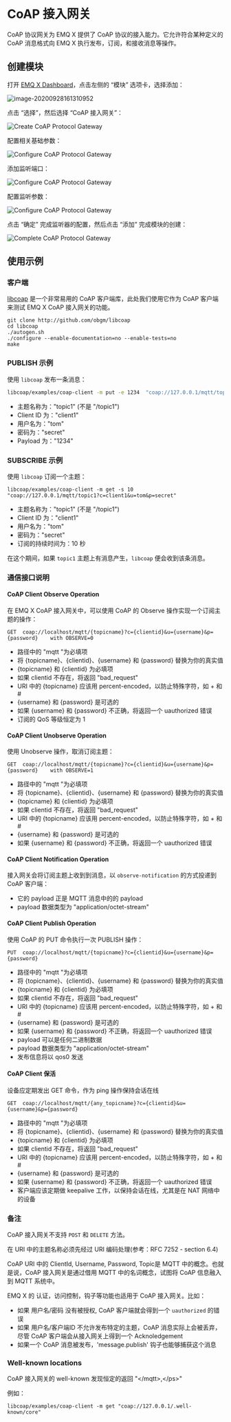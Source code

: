 # CoAP 接入网关

CoAP 协议网关为 EMQ X 提供了 CoAP 协议的接入能力。它允许符合某种定义的 CoAP 消息格式向 EMQ X 执行发布，订阅，和接收消息等操作。

## 创建模块

打开 [EMQ X Dashboard](http://127.0.0.1:18083/#/modules)，点击左侧的 “模块” 选项卡，选择添加：

![image-20200928161310952](../.gitbook/assets/modules.png)

点击 “选择”，然后选择 “CoAP 接入网关”：

![Create CoAP Protocol Gateway](../.gitbook/assets/coap_add.jpg)

配置相关基础参数：

![Configure CoAP Protocol Gateway](../.gitbook/assets/coap_conf1.jpg)

添加监听端口：

![Configure CoAP Protocol Gateway](../.gitbook/assets/coap_conf2.jpg)

配置监听参数：

![Configure CoAP Protocol Gateway](../.gitbook/assets/coap_conf3.jpg)

点击 “确定” 完成监听器的配置，然后点击 “添加” 完成模块的创建：

![Complete CoAP Protocol Gateway](../.gitbook/assets/coap_conf4.jpg)

## 使用示例

### 客户端

[libcoap](http://github.com/obgm/libcoap) 是一个非常易用的 CoAP 客户端库，此处我们使用它作为 CoAP 客户端来测试 EMQ X CoAP 接入网关的功能。

```text
git clone http://github.com/obgm/libcoap
cd libcoap
./autogen.sh
./configure --enable-documentation=no --enable-tests=no
make
```

### PUBLISH 示例

使用 `libcoap` 发布一条消息：

```bash
libcoap/examples/coap-client -m put -e 1234  "coap://127.0.0.1/mqtt/topic1?c=client1&u=tom&p=secret"
```

* 主题名称为："topic1"  \(不是 "/topic1"\)
* Client ID 为："client1"
* 用户名为："tom"
* 密码为："secret"
* Payload 为："1234"

### SUBSCRIBE 示例

使用 `libcoap` 订阅一个主题：

```text
libcoap/examples/coap-client -m get -s 10 "coap://127.0.0.1/mqtt/topic1?c=client1&u=tom&p=secret"
```

* 主题名称为："topic1"  \(不是 "/topic1"\)
* Client ID 为："client1"
* 用户名为："tom"
* 密码为："secret"
* 订阅的持续时间为：10 秒

在这个期间，如果 `topic1` 主题上有消息产生，`libcoap` 便会收到该条消息。

### 通信接口说明

#### CoAP Client Observe Operation

在 EMQ X CoAP 接入网关中，可以使用 CoAP 的 Observe 操作实现一个订阅主题的操作：

```text
GET  coap://localhost/mqtt/{topicname}?c={clientid}&u={username}&p={password}    with OBSERVE=0
```

* 路径中的 "mqtt "为必填项
* 将 {topicname}、{clientid}、{username} 和 {password} 替换为你的真实值
* {topicname} 和 {clientid} 为必填项
* 如果 clientid 不存在，将返回 "bad\_request"
* URI 中的 {topicname} 应该用 percent-encoded，以防止特殊字符，如 + 和 \#
* {username} 和 {password} 是可选的
* 如果 {username} 和 {password} 不正确，将返回一个 uauthorized 错误
* 订阅的 QoS 等级恒定为 1

#### CoAP Client Unobserve Operation

使用 Unobserve 操作，取消订阅主题：

```text
GET  coap://localhost/mqtt/{topicname}?c={clientid}&u={username}&p={password}    with OBSERVE=1
```

* 路径中的 "mqtt "为必填项
* 将 {topicname}、{clientid}、{username} 和 {password} 替换为你的真实值
* {topicname} 和 {clientid} 为必填项
* 如果 clientid 不存在，将返回 "bad\_request"
* URI 中的 {topicname} 应该用 percent-encoded，以防止特殊字符，如 + 和 \#
* {username} 和 {password} 是可选的
* 如果 {username} 和 {password} 不正确，将返回一个 uauthorized 错误

#### CoAP Client Notification Operation

接入网关会将订阅主题上收到到消息，以 `observe-notification` 的方式投递到 CoAP 客户端：

* 它的 payload 正是 MQTT 消息中的的 payload
* payload 数据类型为 "application/octet-stream"

#### CoAP Client Publish Operation

使用 CoAP 的 PUT 命令执行一次 PUBLISH 操作：

```text
PUT  coap://localhost/mqtt/{topicname}?c={clientid}&u={username}&p={password}
```

* 路径中的 "mqtt "为必填项
* 将 {topicname}、{clientid}、{username} 和 {password} 替换为你的真实值
* {topicname} 和 {clientid} 为必填项
* 如果 clientid 不存在，将返回 "bad\_request"
* URI 中的 {topicname} 应该用 percent-encoded，以防止特殊字符，如 + 和 \#
* {username} 和 {password} 是可选的
* 如果 {username} 和 {password} 不正确，将返回一个 uauthorized 错误
* payload 可以是任何二进制数据
* payload 数据类型为 "application/octet-stream"
* 发布信息将以 qos0 发送

#### CoAP Client 保活

设备应定期发出 GET 命令，作为 ping 操作保持会话在线

```text
GET  coap://localhost/mqtt/{any_topicname}?c={clientid}&u={username}&p={password}
```

* 路径中的 "mqtt "为必填项
* 将 {topicname}、{clientid}、{username} 和 {password} 替换为你的真实值
* {topicname} 和 {clientid} 为必填项
* 如果 clientid 不存在，将返回 "bad\_request"
* URI 中的 {topicname} 应该用 percent-encoded，以防止特殊字符，如 + 和 \#
* {username} 和 {password} 是可选的
* 如果 {username} 和 {password} 不正确，将返回一个 uauthorized 错误
* 客户端应该定期做 keepalive 工作，以保持会话在线，尤其是在 NAT 网络中的设备

### 备注

CoAP 接入网关不支持 `POST` 和 `DELETE` 方法。

在 URI 中的主题名称必须先经过 URI 编码处理\(参考：RFC 7252 - section 6.4\)

CoAP URI 中的 ClientId, Username, Password, Topic是 MQTT 中的概念。也就是说，CoAP 接入网关是通过借用 MQTT 中的名词概念，试图将 CoAP 信息融入到 MQTT 系统中。

EMQ X 的 认证，访问控制，钩子等功能也适用于 CoAP 接入网关。比如：

* 如果 用户名/密码 没有被授权, CoAP 客户端就会得到一个 `uauthorized` 的错误
* 如果 用户名/客户端ID 不允许发布特定的主题，CoAP 消息实际上会被丢弃，尽管 CoAP 客户端会从接入网关上得到一个 Acknoledgement
* 如果一个 CoAP 消息被发布，'message.publish' 钩子也能够捕获这个消息

### Well-known locations

CoAP 接入网关的 well-known 发现恒定的返回 "&lt;/mqtt&gt;,&lt;/ps&gt;"

例如：

```text
libcoap/examples/coap-client -m get "coap://127.0.0.1/.well-known/core"
```

